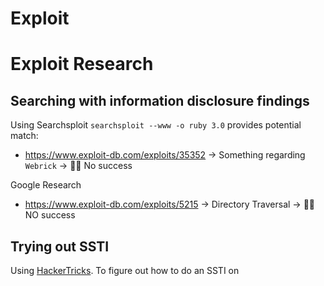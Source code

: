 
# Exploit

# Exploit Research


## Searching with information disclosure findings

Using Searchsploit `searchsploit --www -o ruby 3.0` provides potential match:

- https://www.exploit-db.com/exploits/35352 -> Something regarding `Webrick` -> 👎🏻 No success


Google Research
- https://www.exploit-db.com/exploits/5215 -> Directory Traversal -> 👎🏻 NO success


## Trying out SSTI

Using [HackerTricks](https://book.hacktricks.xyz/pentesting-web/ssti-server-side-template-injection).
To figure out how to do an SSTI on 
